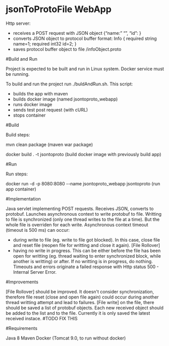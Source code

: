 # jsonToProtoFile WebApp

Http server:
 - receives a POST request with JSON object {“name:” “<name>”, “id”: <number>}
 - converts JSON object to protocol buffer format: 
Info {
	required string name=1;
	required int32 id=2;
}
 - saves protocol buffer object to file /infoObject.proto


#Build and Run

Project is expected to be built and run in Linux system. Docker service must be running.

To build and run the project run ./buldAndRun.sh.
This script:
 - builds the app with maven
 - builds docker image (named jsontoproto_webapp)
 - runs docker image
 - sends test post request (with cURL)
 - stops container


#Build

Build steps:

mvn clean package (maven war package)

docker build . -t jsontoproto (build docker image with previously build app)


#Run

Run steps:

docker run -d -p 8080:8080 --name jsontoproto_webapp jsontoproto (run app container)


#Implementation

Java servlet implementing POST requests.
Receives JSON, converts to protobuf.
Launches asynchronous context to write protobuf to file.
Writting to file is synchronized (only one thread writes to the file at a time). But the whole file is overriden for each write.
Asynchronous context timeout (timeout is 500 ms) can occur:
 - during write to file (eg. write to file got blocked). In this case, close file and reset file (reopen file for writting and close it again). [File Rollover]
 - having no write in progress. This can be either before the file has been open for writting (eg. thread waiting to enter synchronized block, while another is writting) or after. If no writting is in progress, do nothing.
Timeouts and errors originate a failed response with Http status 500 - Internal Server Error.


#Improvements

[File Rollover] should be improved. It doesn't consider synchronization, therefore file reset (close and open file again) could occur during another thread writting attempt and lead to failures.
[File write] on the file, there should be saved a list of protobuf objects. Each new received object should be added to the list and to the file. Currently it is only saved the latest received instace. #TODO FIX THIS


#Requirements

Java 8
Maven
Docker (Tomcat 9.0, to run without docker)



